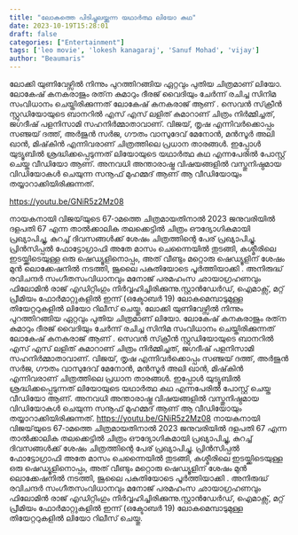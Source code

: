 ```yaml
---
title: "ലോകത്തെ പിടിച്ചുലയ്ക്കുന്ന യഥാർത്ഥ ലിയോ കഥ"
date: 2023-10-19T15:28:01
draft: false
categories: ["Entertainment"]
tags: ['leo movie', 'lokesh kanagaraj', 'Sanuf Mohad', 'vijay']
author: "Beaumaris"
---
```


ലോക്കി യുണിവേഴ്സിൽ നിന്നും പുറത്തിറങ്ങിയ ഏറ്റവും പുതിയ ചിത്രമാണ് ലിയോ. ലോകേഷ് കനകരാജും രത്‌ന കുമാറും ദീരജ് വൈദിയും ചേർന്ന് രചിച്ച സിനിമ സംവിധാനം ചെയ്തിരിക്കുന്നത് ലോകേഷ് കനകരാജ് ആണ് . സെവൻ സ്‌ക്രീൻ സ്റ്റുഡിയോയുടെ ബാനറിൽ എസ് എസ് ലളിത് കുമാറാണ് ചിത്രം നിർമ്മിച്ചത്, ജഗദീഷ് പളനിസാമി സഹനിർമ്മാതാവാണ്. വിജയ്, തൃഷ എന്നിവർക്കൊപ്പം സഞ്ജയ് ദത്ത്, അർജുൻ സർജ, ഗൗതം വാസുദേവ് മേനോൻ, മൻസൂർ അലി ഖാൻ, മിഷ്‌കിൻ എന്നിവരാണ് ചിത്രത്തിലെ പ്രധാന താരങ്ങൾ. ഇപ്പോൾ യുട്യൂബിൽ ശ്രദ്ധിക്കപ്പെടുന്നത് ലിയോയുടെ യഥാർത്ഥ കഥ എന്നപേരിൽ പോസ്റ്റ് ചെയ്ത വീഡിയോ ആണ്. അനവധി അന്താരാഷ്ട്ര വിഷയങ്ങളിൽ വസ്തുനിഷ്ഠമായ വിഡിയോകൾ ചെയുന്ന സനൂഫ് മുഹമ്മദ് ആണ് ആ വീഡിയോയും തയ്യാറാക്കിയിരിക്കുന്നത്.

https://youtu.be/GNiR5z2Mz08

നായകനായി വിജയ്‌യുടെ 67-ാമത്തെ ചിത്രമായതിനാൽ 2023 ജനുവരിയിൽ ദളപതി 67 എന്ന താൽക്കാലിക തലക്കെട്ടിൽ ചിത്രം ഔദ്യോഗികമായി പ്രഖ്യാപിച്ചു, കുറച്ച് ദിവസങ്ങൾക്ക് ശേഷം ചിത്രത്തിന്റെ പേര് പ്രഖ്യാപിച്ചു. പ്രിൻസിപ്പൽ ഫോട്ടോഗ്രാഫി അതേ മാസം ചെന്നൈയിൽ തുടങ്ങി, കശ്മീരിലെ ഇടയ്ക്കിടെയുള്ള ഒരു ഷെഡ്യൂളിനൊപ്പം, അത് വീണ്ടും മറ്റൊരു ഷെഡ്യൂളിന് ശേഷം മുൻ ലൊക്കേഷനിൽ നടത്തി, ജൂലൈ പകുതിയോടെ പൂർത്തിയാക്കി . അനിരുദ്ധ് രവിചന്ദർ സംഗീതസംവിധാനവും മനോജ് പരമഹംസ ഛായാഗ്രഹണവും ഫിലോമിൻ രാജ് എഡിറ്റിംഗും നിർവ്വഹിച്ചിരിക്കുന്നു.സ്റ്റാൻഡേർഡ്, ഐമാക്സ്, മറ്റ് പ്രീമിയം ഫോർമാറ്റുകളിൽ ഇന്ന് (ഒക്ടോബർ 19) ലോകമെമ്പാടുമുള്ള തിയേറ്ററുകളിൽ ലിയോ റിലീസ് ചെയ്തു.
ലോക്കി യുണിവേഴ്സിൽ നിന്നും പുറത്തിറങ്ങിയ ഏറ്റവും പുതിയ ചിത്രമാണ് ലിയോ. ലോകേഷ് കനകരാജും രത്‌ന കുമാറും ദീരജ് വൈദിയും ചേർന്ന് രചിച്ച സിനിമ സംവിധാനം ചെയ്തിരിക്കുന്നത് ലോകേഷ് കനകരാജ് ആണ് . സെവൻ സ്‌ക്രീൻ സ്റ്റുഡിയോയുടെ ബാനറിൽ എസ് എസ് ലളിത് കുമാറാണ് ചിത്രം നിർമ്മിച്ചത്, ജഗദീഷ് പളനിസാമി സഹനിർമ്മാതാവാണ്. വിജയ്, തൃഷ എന്നിവർക്കൊപ്പം സഞ്ജയ് ദത്ത്, അർജുൻ സർജ, ഗൗതം വാസുദേവ് മേനോൻ, മൻസൂർ അലി ഖാൻ, മിഷ്‌കിൻ എന്നിവരാണ് ചിത്രത്തിലെ പ്രധാന താരങ്ങൾ. ഇപ്പോൾ യുട്യൂബിൽ ശ്രദ്ധിക്കപ്പെടുന്നത് ലിയോയുടെ യഥാർത്ഥ കഥ എന്നപേരിൽ പോസ്റ്റ് ചെയ്ത വീഡിയോ ആണ്. അനവധി അന്താരാഷ്ട്ര വിഷയങ്ങളിൽ വസ്തുനിഷ്ഠമായ വിഡിയോകൾ ചെയുന്ന സനൂഫ് മുഹമ്മദ് ആണ് ആ വീഡിയോയും തയ്യാറാക്കിയിരിക്കുന്നത്. https://youtu.be/GNiR5z2Mz08 നായകനായി വിജയ്‌യുടെ 67-ാമത്തെ ചിത്രമായതിനാൽ 2023 ജനുവരിയിൽ ദളപതി 67 എന്ന താൽക്കാലിക തലക്കെട്ടിൽ ചിത്രം ഔദ്യോഗികമായി പ്രഖ്യാപിച്ചു, കുറച്ച് ദിവസങ്ങൾക്ക് ശേഷം ചിത്രത്തിന്റെ പേര് പ്രഖ്യാപിച്ചു. പ്രിൻസിപ്പൽ ഫോട്ടോഗ്രാഫി അതേ മാസം ചെന്നൈയിൽ തുടങ്ങി, കശ്മീരിലെ ഇടയ്ക്കിടെയുള്ള ഒരു ഷെഡ്യൂളിനൊപ്പം, അത് വീണ്ടും മറ്റൊരു ഷെഡ്യൂളിന് ശേഷം മുൻ ലൊക്കേഷനിൽ നടത്തി, ജൂലൈ പകുതിയോടെ പൂർത്തിയാക്കി . അനിരുദ്ധ് രവിചന്ദർ സംഗീതസംവിധാനവും മനോജ് പരമഹംസ ഛായാഗ്രഹണവും ഫിലോമിൻ രാജ് എഡിറ്റിംഗും നിർവ്വഹിച്ചിരിക്കുന്നു.സ്റ്റാൻഡേർഡ്, ഐമാക്സ്, മറ്റ് പ്രീമിയം ഫോർമാറ്റുകളിൽ ഇന്ന് (ഒക്ടോബർ 19) ലോകമെമ്പാടുമുള്ള തിയേറ്ററുകളിൽ ലിയോ റിലീസ് ചെയ്തു.
